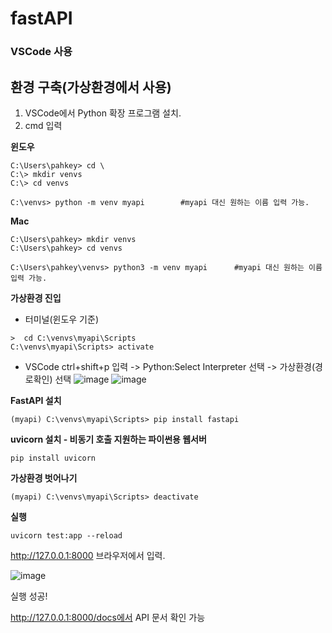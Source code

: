 # fastAPI

### VSCode 사용

## 환경 구축(가상환경에서 사용)
1. VSCode에서 Python 확장 프로그램 설치.
2. cmd 입력

**윈도우**
```
C:\Users\pahkey> cd \
C:\> mkdir venvs
C:\> cd venvs

C:\venvs> python -m venv myapi        #myapi 대신 원하는 이름 입력 가능.
```
**Mac**
```
C:\Users\pahkey> mkdir venvs
C:\Users\pahkey> cd venvs

C:\Users\pahkey\venvs> python3 -m venv myapi      #myapi 대신 원하는 이름 입력 가능.
```
**가상환경 진입**
- 터미널(윈도우 기준)
```
>  cd C:\venvs\myapi\Scripts
C:\venvs\myapi\Scripts> activate
```
- VSCode
ctrl+shift+p 입력 -> Python:Select Interpreter 선택 -> 가상환경(경로확인) 선택
![image](https://github.com/user-attachments/assets/c3445d03-db3a-4d3d-8cf1-72fbdd7d328d)
![image](https://github.com/user-attachments/assets/654c820d-816c-415c-a0bd-10da42d7b4d1)


**FastAPI 설치**
```
(myapi) C:\venvs\myapi\Scripts> pip install fastapi
```
**uvicorn 설치 - 비동기 호출 지원하는 파이썬용 웹서버**
```
pip install uvicorn
```
**가상환경 벗어나기**
```
(myapi) C:\venvs\myapi\Scripts> deactivate
```

**실행**
```
uvicorn test:app --reload
```

http://127.0.0.1:8000 브라우저에서 입력.

![image](https://github.com/user-attachments/assets/d7337fb7-3d2a-4313-ac84-4e0cb355c697)

실행 성공!

http://127.0.0.1:8000/docs에서 API 문서 확인 가능
